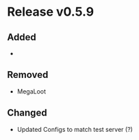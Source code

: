 # Release v0.5.9

## Added
- 

## Removed
- MegaLoot

## Changed
- Updated Configs to match test server (?)